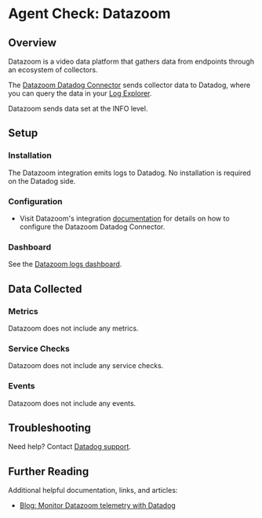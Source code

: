 # Agent Check: Datazoom

## Overview

Datazoom is a video data platform that gathers data from endpoints through an ecosystem of collectors.

The [Datazoom Datadog Connector][1] sends collector data to Datadog, where you can query the data in your [Log Explorer][3].

Datazoom sends data set at the INFO level.

## Setup

### Installation

The Datazoom integration emits logs to Datadog. No installation is required on the Datadog side.

### Configuration

- Visit Datazoom's integration [documentation][1] for details on how to configure the Datazoom Datadog Connector.

### Dashboard

See the [Datazoom logs dashboard][4].

## Data Collected

### Metrics

Datazoom does not include any metrics.

### Service Checks

Datazoom does not include any service checks.

### Events

Datazoom does not include any events.

## Troubleshooting

Need help? Contact [Datadog support][2].

## Further Reading

Additional helpful documentation, links, and articles:

- [Blog: Monitor Datazoom telemetry with Datadog][5]

[1]: https://help.datazoom.io/hc/en-us/articles/360042494512-Datadog
[2]: https://docs.datadoghq.com/help/
[3]: /logs
[4]: /dashboard/lists/preset/3?q=datazoom
[5]: https://www.datadoghq.com/blog/monitor-datazoom/
